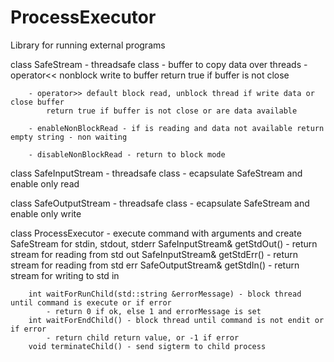 ProcessExecutor
===============

Library for running external programs

class SafeStream - threadsafe class
	- buffer to copy data over threads
		- operator<< nonblock write to buffer
			return true if buffer is not close
			
		- operator>> default block read, unblock thread if write data or close buffer
			return true if buffer is not close or are data available
			
		- enableNonBlockRead - if is reading and data not available return empty string - non waiting
		
		- disableNonBlockRead - return to block mode
	
class SafeInputStream - threadsafe class
	- ecapsulate SafeStream and enable only read

class SafeOutputStream - threadsafe class
	- ecapsulate SafeStream and enable only write
	
class ProcessExecutor
	- execute command with arguments and create SafeStream for stdin, stdout, stderr
		SafeInputStream& getStdOut() - return stream for reading from std out
		SafeInputStream& getStdErr() - return stream for reading from std err
		SafeOutputStream& getStdIn() - return stream for writing to std in
		
		int waitForRunChild(std::string &errorMessage) - block thread until command is execute or if error
			- return 0 if ok, else 1 and errorMessage is set
		int waitForEndChild() - block thread until command is not endit or if error
			- return child return value, or -1 if error
		void terminateChild() - send sigterm to child process
